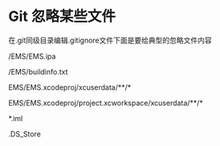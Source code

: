 # Git 忽略某些文件

在.git同级目录编辑.gitignore文件下面是要给典型的忽略文件内容



/EMS/EMS.ipa

/EMS/buildinfo.txt

EMS/EMS.xcodeproj/xcuserdata/**/*

EMS/EMS.xcodeproj/project.xcworkspace/xcuserdata/**/*

*.iml

.DS_Store



